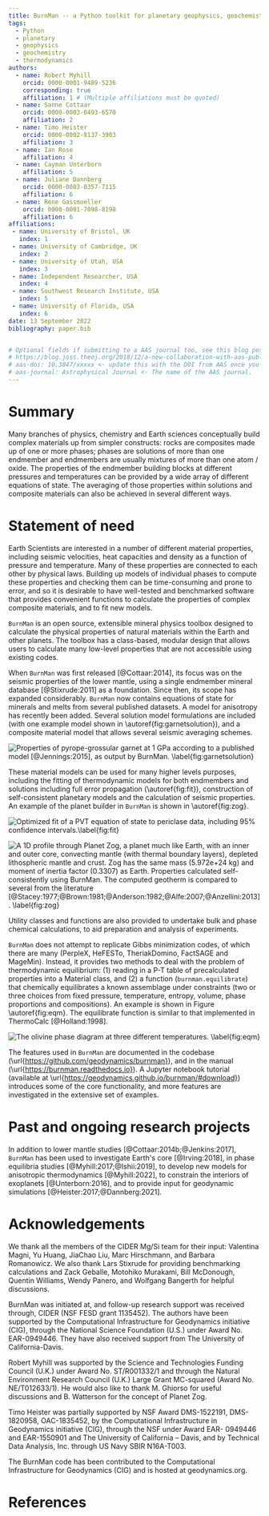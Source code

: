 ```yaml
---
title: BurnMan -- a Python toolkit for planetary geophysics, geochemistry and thermodynamics'
tags:
  - Python
  - planetary
  - geophysics
  - geochemistry
  - thermodynamics
authors:
  - name: Robert Myhill
    orcid: 0000-0001-9489-5236
    corresponding: true
    affiliation: 1 # (Multiple affiliations must be quoted)
  - name: Sanne Cottaar
    orcid: 0000-0003-0493-6570
    affiliation: 2
  - name: Timo Heister
    orcid: 0000-0002-8137-3903
    affiliation: 3
  - name: Ian Rose
    affiliation: 4
  - name: Cayman Unterborn
    affiliation: 5
  - name: Juliane Dannberg
    orcid: 0000-0003-0357-7115
    affiliation: 6
  - name: Rene Gassmoeller
    orcid: 0000-0001-7098-8198
    affiliation: 6
affiliations:
 - name: University of Bristol, UK
   index: 1
 - name: University of Cambridge, UK
   index: 2
 - name: University of Utah, USA
   index: 3
 - name: Independent Researcher, USA
   index: 4
 - name: Southwest Research Institute, USA
   index: 5
 - name: University of Florida, USA
   index: 6
date: 13 September 2022
bibliography: paper.bib


# Optional fields if submitting to a AAS journal too, see this blog post:
# https://blog.joss.theoj.org/2018/12/a-new-collaboration-with-aas-publishing
# aas-doi: 10.3847/xxxxx <- update this with the DOI from AAS once you know it.
# aas-journal: Astrophysical Journal <- The name of the AAS journal.
---
```


# Summary
Many branches of physics, chemistry and Earth sciences conceptually build
complex materials up from simpler constructs: rocks are composites
made up of one or more phases; phases are solutions of more than one endmember
and endmembers are usually mixtures of more than one atom / oxide. The
properties of the endmember building blocks at different pressures and
temperatures can be provided by a wide array of different equations of state.
The averaging of those properties within solutions and composite materials
can also be achieved in several different ways.

# Statement of need
Earth Scientists are interested in a number of different material properties,
including seismic velocities, heat capacities and density as a function of
pressure and temperature. Many of these properties are connected to each
other by physical laws. Building up models of
individual phases to compute these properties and checking them can be time-consuming and prone to error,
and so it is desirable to have well-tested and benchmarked software that
provides convenient functions to calculate the properties of complex
composite materials, and to fit new models.

`BurnMan` is an open source, extensible mineral physics toolbox designed to
calculate the physical properties of natural materials
within the Earth and other planets. The toolbox has a class-based, modular
design that allows users to calculate many low-level properties that
are not accessible using existing codes.

When `BurnMan` was first released [@Cottaar:2014], its focus was on
the seismic properties of the lower mantle, using a single endmember mineral
database [@Stixrude:2011] as a foundation. Since then,
its scope has expanded considerably. 
`BurnMan` now contains equations of state
for minerals and melts from several published datasets. A model for anisotropy
has recently been added. Several solution model formulations are included
(with one example model shown in \autoref{fig:garnetsolution}),
and a composite material model that allows several seismic averaging schemes.


![Properties of pyrope-grossular garnet at 1 GPa according to a published
model [@Jennings:2015], as output by `BurnMan`.
\label{fig:garnetsolution}](figures/mg_ca_gt_properties.png)


These material models can be used for many higher levels purposes,
including the fitting of thermodynamic models for both endmembers
and solutions including full error propagation (\autoref{fig:fit}),
construction of self-consistent planetary models
and the calculation of seismic properties. An example of the
planet builder in `BurnMan` is shown in \autoref{fig:zog}.

![Optimized fit of a PVT equation of state to periclase data, including
95% confidence intervals.\label{fig:fit}](figures/example_fit_eos15.png)

![A 1D profile through Planet Zog, a planet much like Earth, with an
inner and outer core, convecting mantle (with thermal boundary layers),
depleted lithospheric mantle and crust. Zog has the same mass (5.972e+24 kg)
and moment of inertia factor (0.3307) as Earth. Properties calculated
self-consistently using BurnMan. The computed geotherm is compared to
several from the literature
[@Stacey:1977;@Brown:1981;@Anderson:1982;@Alfe:2007;@Anzellini:2013].
\label{fig:zog}](figures/zog.png)

Utility classes and functions are also provided to undertake bulk and 
phase chemical calculations, to aid preparation and analysis of experiments.

`BurnMan` does not attempt to replicate Gibbs minimization codes,
of which there are many (PerpleX, HeFESTo, TheriakDomino, FactSAGE and MageMin).
Instead, it provides two methods to deal with the problem of
thermodynamic equilibrium: (1) reading in a P-T table of precalculated
properties into a Material class, and (2) a function (`burnman.equilibrate`)
that chemically equilibrates a known assemblage under constraints
(two or three choices from fixed pressure, temperature, entropy, volume,
phase proportions and compositions).
An example is shown in Figure \autoref{fig:eqm}.
The equilibrate function is similar to that implemented in ThermoCalc
[@Holland:1998].

![The olivine phase diagram at three different temperatures.
\label{fig:eqm}](figures/olivine_equilibrium.png)

The features used in `BurnMan` are documented in the codebase
(\url{https://github.com/geodynamics/burnman}), and in the
manual (\url{https://burnman.readthedocs.io}). A Jupyter notebook tutorial
(available at \url{https://geodynamics.github.io/burnman/#download})
introduces some of the core functionality, and more features are investigated
in the extensive set of examples.

# Past and ongoing research projects
In addition to lower mantle studies [@Cottaar:2014b;@Jenkins:2017],
`BurnMan` has been used to investigate Earth's core [@Irving:2018],
in phase equilibria studies [@Myhill:2017;@Ishii:2019], to develop new models
for anisotropic thermodynamics [@Myhill:2022], to constrain the interiors
of exoplanets [@Unterborn:2016], and to provide input for geodynamic simulations
[@Heister:2017;@Dannberg:2021]. 

# Acknowledgements
We thank all the members of the CIDER Mg/Si team for their input:
Valentina Magni, Yu Huang, JiaChao Liu, Marc Hirschmann,
and Barbara Romanowicz. We also thank Lars Stixrude for providing benchmarking
calculations and Zack Geballe, Motohiko Murakami, Bill McDonough,
Quentin Williams, Wendy Panero, and Wolfgang Bangerth for helpful discussions.

BurnMan was initiated at, and follow-up research support was received through,
CIDER (NSF FESD grant 1135452). The authors have been supported by the
Computational Infrastructure for Geodynamics initiative (CIG),
through the National Science Foundation (U.S.) under Award No. EAR-0949446.
They have also received support from The University of California-Davis.

Robert Myhill was supported by the Science and Technologies Funding Council
(U.K.) under Award No. ST/R001332/1 and through the
Natural Environment Research Council (U.K.) Large Grant MC-squared
(Award No. NE/T012633/1). He would also like to thank M. Ghiorso for useful
discussions and B. Watterson for the concept of Planet Zog.

Timo Heister was partially supported by NSF Award DMS-1522191, DMS-1820958,
OAC-1835452, by the Computational Infrastructure in Geodynamics initiative
(CIG), through the NSF under Award EAR- 0949446 and EAR-1550901 and
The University of California – Davis, and by Technical Data Analysis, Inc.
through US Navy SBIR N16A-T003.

The BurnMan code has been contributed to the Computational Infrastructure
for Geodynamics (CIG) and is hosted at geodynamics.org.

# References
